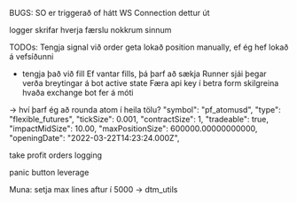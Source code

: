 BUGS:
SO er triggerað of hátt
WS Connection dettur út

logger skrifar hverja færslu nokkrum sinnum



TODOs:
Tengja signal við order
geta lokað position manually, ef ég hef lokað á vefsíðunni 
  - tengja það við fill
Ef vantar fills, þá þarf að sækja
Runner sjái þegar verða breytingar á bot active state
Færa api key í betra form
skilgreina hvaða exchange bot fer á móti

-> hví þarf ég að rounda atom í heila tölu?
"symbol": "pf_atomusd",
            "type": "flexible_futures",
            "tickSize": 0.001,
            "contractSize": 1,
            "tradeable": true,
            "impactMidSize": 10.00,
            "maxPositionSize": 600000.00000000000,
            "openingDate": "2022-03-22T14:23:24.000Z",

take profit orders
logging

panic button
leverage



Muna:
setja max lines aftur í 5000 -> dtm_utils